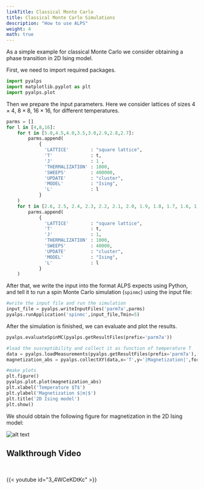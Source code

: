 ```yaml
---
linkTitle: Classical Monte Carlo
title: Classical Monte Carlo Simulations
description: "How to use ALPS"
weight: 4
math: true
---
```


As a simple example for classical Monte Carlo we consider obtaining a phase transition in
2D Ising model.

First, we need to import required packages.

```Python
import pyalps
import matplotlib.pyplot as plt
import pyalps.plot
```

Then we prepare the input parameters. Here we consider lattices of sizes $4\times 4$, $8\times 8$, $16\times 16$, for different temperatures.
```Python
parms = []
for l in [4,8,16]:
    for t in [5.0,4.5,4.0,3.5,3.0,2.9,2.8,2.7]:
        parms.append(
            {
              'LATTICE'        : "square lattice",
              'T'              : t,
              'J'              : 1 ,
              'THERMALIZATION' : 1000,
              'SWEEPS'         : 400000,
              'UPDATE'         : "cluster",
              'MODEL'          : "Ising",
              'L'              : l
            }
    )
    for t in [2.6, 2.5, 2.4, 2.3, 2.2, 2.1, 2.0, 1.9, 1.8, 1.7, 1.6, 1.5, 1.2]:
        parms.append(
            {
              'LATTICE'        : "square lattice",
              'T'              : t,
              'J'              : 1,
              'THERMALIZATION' : 1000,
              'SWEEPS'         : 40000,
              'UPDATE'         : "cluster",
              'MODEL'          : "Ising",
              'L'              : l
            }
    )
```
After that, we write the input into the format ALPS expects using Python, and tell it to run a spin Monte Carlo simulation (`spinmc`) using the input file:
```Python
#write the input file and run the simulation
input_file = pyalps.writeInputFiles('parm7a',parms)
pyalps.runApplication('spinmc',input_file,Tmin=5)
```

After the simulation is finished, we can evaluate and plot the results.
```Python
pyalps.evaluateSpinMC(pyalps.getResultFiles(prefix='parm7a'))

#load the susceptibility and collect it as function of temperature T
data = pyalps.loadMeasurements(pyalps.getResultFiles(prefix='parm7a'),['|Magnetization|'])
magnetization_abs = pyalps.collectXY(data,x='T',y='|Magnetization|',foreach=['L'])

#make plots
plt.figure()
pyalps.plot.plot(magnetization_abs)
plt.xlabel('Temperature $T$')
plt.ylabel('Magnetization $|m|$')
plt.title('2D Ising model')
plt.show()
```

We should obtain the following figure for magnetization in the 2D Ising model:

![alt text](/figs/Ising_2D_m.png)


## Walkthrough Video

<br>

{{< youtube id="3_4WCeKDtKc" >}}


